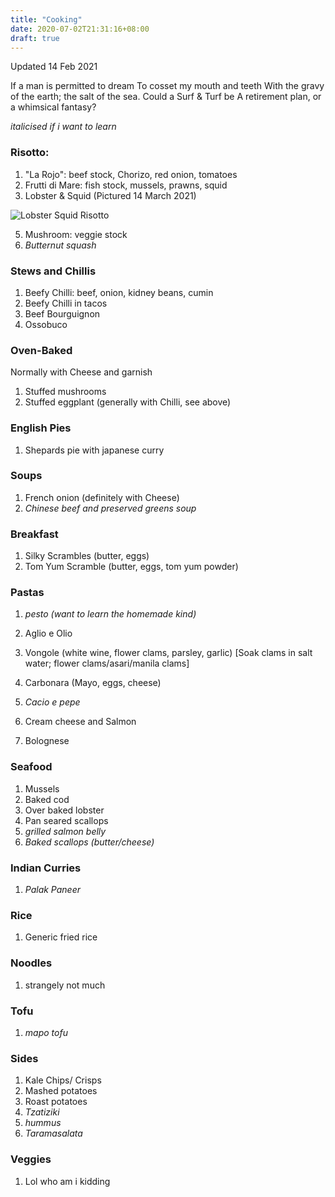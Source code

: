 ```yaml
---
title: "Cooking"
date: 2020-07-02T21:31:16+08:00
draft: true
---
```


Updated 14 Feb 2021

If a man is permitted to dream 
To cosset my mouth and teeth
With the gravy of the earth; the salt of the sea.
Could a Surf & Turf be
A retirement plan, 
or a whimsical fantasy?


*italicised if i want to learn*

### Risotto:

1. "La Rojo": beef stock, Chorizo, red onion, tomatoes
2. Frutti di Mare: fish stock, mussels, prawns, squid
3. Lobster & Squid (Pictured 14 March 2021)

![Lobster Squid Risotto](/img/LobsterRisotto_1.jpg)

5. Mushroom: veggie stock
6. *Butternut squash*

### Stews and Chillis

1. Beefy Chilli: beef, onion, kidney beans, cumin
2. Beefy Chilli in tacos
3. Beef Bourguignon
4. Ossobuco

### Oven-Baked

Normally with Cheese and garnish

1. Stuffed mushrooms
2. Stuffed eggplant (generally with Chilli, see above)

### English Pies

1. Shepards pie with japanese curry

 ### Soups

1. French onion (definitely with Cheese)
2. *Chinese beef and preserved greens soup*

 ### Breakfast

1. Silky Scrambles (butter, eggs)
2. Tom Yum Scramble (butter, eggs, tom yum powder)

### Pastas

1. *pesto (want to learn the homemade kind)*
2. Aglio e Olio
3. Vongole (white wine, flower clams, parsley, garlic) [Soak clams in salt water; flower clams/asari/manila clams]
4. Carbonara (Mayo, eggs, cheese)


2. *Cacio e pepe* 
3. Cream cheese and Salmon
4. Bolognese

### Seafood

1. Mussels
2. Baked cod
3. Over baked lobster
4. Pan seared scallops
4. *grilled salmon belly* 
5. *Baked scallops (butter/cheese)*

### Indian Curries

1. *Palak Paneer*

### Rice

1. Generic fried rice

### Noodles

1. strangely not much

### Tofu

1. *mapo tofu* 

### Sides

1. Kale Chips/ Crisps
2. Mashed potatoes
3. Roast potatoes
4. *Tzatiziki*
5. *hummus*
6. *Taramasalata*

### Veggies

1. Lol who am i kidding

